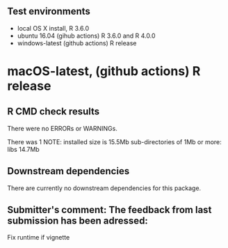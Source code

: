 ## Test environments
* local OS X install, R 3.6.0
* ubuntu 16.04 (gihub actions) R 3.6.0 and R 4.0.0
* windows-latest (github actions) R release
# macOS-latest, (github actions) R release

## R CMD check results

There were no ERRORs or WARNINGs.

There was 1 NOTE:
    installed size is 15.5Mb
    sub-directories of 1Mb or more:
      libs  14.7Mb

## Downstream dependencies
There are currently no downstream dependencies for this package.

## Submitter's comment: The feedback from last submission has been adressed:

Fix runtime if vignette